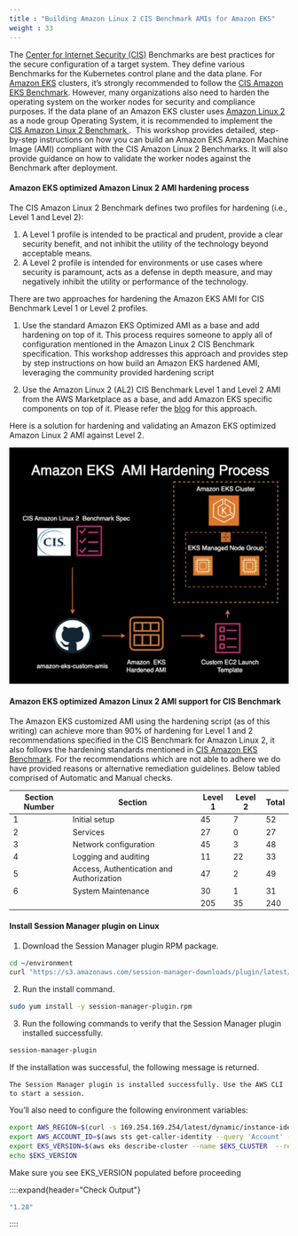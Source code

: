 ```yaml
---
title : "Building Amazon Linux 2 CIS Benchmark AMIs for Amazon EKS"
weight : 33
---
```


The [Center for Internet Security (CIS)](https://www.cisecurity.org/) Benchmarks are best practices for the secure configuration of a target system. They define various Benchmarks for the Kubernetes control plane and the data plane. For [Amazon EKS](https://aws.amazon.com/eks/) clusters, it’s strongly recommended to follow the [CIS Amazon EKS Benchmark](https://aws.amazon.com/blogs/containers/introducing-cis-amazon-eks-benchmark/). However, many organizations also need to harden the operating system on the worker nodes for security and compliance purposes. If the data plane of an Amazon EKS cluster uses [ Amazon Linux 2 ](https://aws.amazon.com/amazon-linux-2/?amazon-linux-whats-new.sort-by=item.additionalFields.postDateTime&amazon-linux-whats-new.sort-order=desc) as a node group Operating System, it is recommended to implement the [ CIS Amazon Linux 2 Benchmark ](https://www.cisecurity.org/benchmark/amazon_linux). 
This workshop provides detailed, step-by-step instructions on how you  can build an Amazon EKS Amazon Machine Image (AMI) compliant with the CIS Amazon Linux 2 Benchmarks. It will also provide guidance on how to validate the worker nodes against the Benchmark after deployment.


#### Amazon EKS optimized Amazon Linux 2 AMI hardening process

The CIS Amazon Linux 2 Benchmark defines two profiles for hardening (i.e., Level 1 and Level 2):

1. A Level 1 profile is intended to be practical and prudent, provide a clear security benefit, and not inhibit the utility of the technology beyond acceptable means.
2. A Level 2 profile is intended for environments or use cases where security is paramount, acts as a defense in depth measure, and may negatively inhibit the utility or performance of the technology.

There are two approaches for hardening the Amazon EKS AMI for CIS Benchmark Level 1 or Level 2 profiles.

1. Use the standard Amazon EKS Optimized AMI as a base and add hardening on top of it. This process requires someone to apply all of configuration mentioned in the Amazon Linux 2 CIS Benchmark specification. This workshop addresses this approach and provides step by step instructions on how build an Amazon EKS hardened AMI, leveraging the community provided hardening script

2. Use the Amazon Linux 2 (AL2) CIS Benchmark Level 1 and Level 2 AMI from the AWS Marketplace as a base, and add Amazon EKS specific components on top of it. Please refer the [blog](https://aws.amazon.com/blogs/containers/building-amazon-linux-2-cis-benchmark-amis-for-amazon-eks/) for this approach.


Here is a solution for hardening and validating an Amazon EKS optimized Amazon Linux 2 AMI against Level 2. 



![CIS-Amazon Linux 2-Benchmark](/static/images/regulatory-compliance/cis-al2-eks/cis-al2-soln.png)

#### Amazon EKS optimized Amazon Linux 2 AMI support for CIS Benchmark

The Amazon EKS customized AMI using the hardening  script (as of this writing) can achieve more than 90% of hardening for  Level 1 and 2 recommendations specified in the CIS Benchmark for Amazon Linux 2, it also follows the hardening standards mentioned in  [CIS Amazon EKS Benchmark](https://aws.amazon.com/blogs/containers/introducing-cis-amazon-eks-benchmark/). For the recommendations which are not able to adhere we do have provided reasons or alternative remediation guidelines. Below tabled comprised of Automatic and Manual checks.

| Section Number | Section | Level 1 | Level 2 | Total
| --- | --- | --- | --- | --- |
| 1 | Initial setup | 45 | 7 | 52
| 2 | Services | 27 | 0 | 27
| 3 | Network configuration | 45 | 3 | 48
| 4 | Logging and auditing | 11 | 22 | 33
| 5 | Access, Authentication and Authorization | 47 | 2 | 49
| 6 | System Maintenance | 30 | 1 | 31
|   |                      | 205 | 35 | 240



#### Install Session Manager plugin on Linux

1. Download the Session Manager plugin RPM package.
```bash
cd ~/environment
curl "https://s3.amazonaws.com/session-manager-downloads/plugin/latest/linux_64bit/session-manager-plugin.rpm" -o "session-manager-plugin.rpm"
```
2. Run the install command.
```bash
sudo yum install -y session-manager-plugin.rpm
```
3. Run the following commands to verify that the Session Manager plugin installed successfully.
```bash
session-manager-plugin
```
If the installation was successful, the following message is returned.
```
The Session Manager plugin is installed successfully. Use the AWS CLI to start a session.
```

You’ll also need to configure the following environment variables:

```bash
export AWS_REGION=$(curl -s 169.254.169.254/latest/dynamic/instance-identity/document | jq -r '.region')
export AWS_ACCOUNT_ID=$(aws sts get-caller-identity --query 'Account' --output text)
export EKS_VERSION=$(aws eks describe-cluster --name $EKS_CLUSTER  --region $AWS_REGION --query "cluster.version")
echo $EKS_VERSION
```
Make sure you see EKS_VERSION populated before proceeding

::::expand{header="Check Output"}
```bash
"1.28"
```
::::
